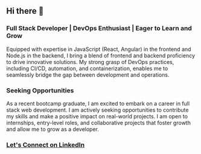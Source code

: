 ## Hi there 👋

### Full Stack Developer | DevOps Enthusiast | Eager to Learn and Grow
Equipped with expertise in JavaScript (React, Angular) in the frontend and Node.js in the backend, I bring a blend of frontend and backend proficiency to drive innovative solutions. My strong grasp of DevOps practices, including CI/CD, automation, and containerization, enables me to seamlessly bridge the gap between development and operations.

### Seeking Opportunities
As a recent bootcamp graduate, I am excited to embark on a career in full stack web development. I am actively seeking opportunities to contribute my skills and make a positive impact on real-world projects. I am open to internships, entry-level roles, and collaborative projects that foster growth and allow me to grow as a developer.

### <u>Let's Connect on [LinkedIn](https://www.linkedin.com/in/souvikkundu/)</u>
